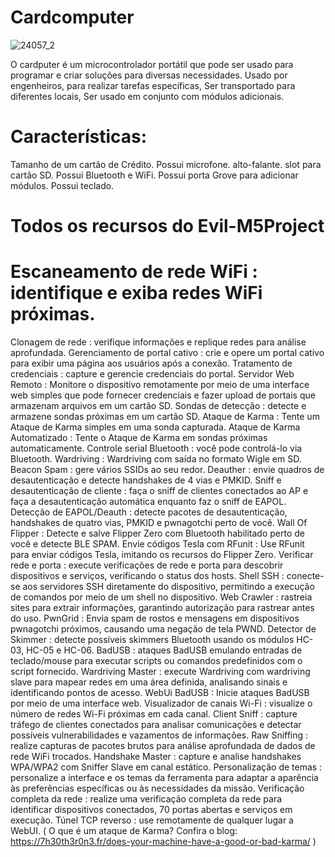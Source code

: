 #                              Cardcomputer

![24057_2](https://github.com/user-attachments/assets/bff50bd7-29a9-4668-a469-a406e885be3f)

O cardputer é um microcontrolador portátil que pode ser usado para programar e criar soluções para diversas necessidades. 
Usado por engenheiros, para realizar tarefas específicas, Ser transportado para diferentes locais, Ser usado em conjunto com módulos adicionais. 


# Características: 

Tamanho de um cartão de Crédito.
Possui microfone. 
alto-falante.
slot para cartão SD.
Possui Bluetooth e WiFi.
Possui porta Grove para adicionar módulos.
Possui teclado.

# Todos os recursos do Evil-M5Project

# Escaneamento de rede WiFi : identifique e exiba redes WiFi próximas.
Clonagem de rede : verifique informações e replique redes para análise aprofundada.
Gerenciamento de portal cativo : crie e opere um portal cativo para exibir uma página aos usuários após a conexão.
Tratamento de credenciais : capture e gerencie credenciais do portal.
Servidor Web Remoto : Monitore o dispositivo remotamente por meio de uma interface web simples que pode fornecer credenciais e fazer upload de portais que armazenam arquivos em um cartão SD.
Sondas de detecção : detecte e armazene sondas próximas em um cartão SD.
Ataque de Karma : Tente um Ataque de Karma simples em uma sonda capturada.
Ataque de Karma Automatizado : Tente o Ataque de Karma em sondas próximas automaticamente.
Controle serial Bluetooth : você pode controlá-lo via Bluetooth.
Wardriving : Wardriving com saída no formato Wigle em SD.
Beacon Spam : gere vários SSIDs ao seu redor.
Deauther : envie quadros de desautenticação e detecte handshakes de 4 vias e PMKID.
Sniff e desautenticação de cliente : faça o sniff de clientes conectados ao AP e faça a desautenticação automática enquanto faz o sniff de EAPOL.
Detecção de EAPOL/Deauth : detecte pacotes de desautenticação, handshakes de quatro vias, PMKID e pwnagotchi perto de você.
Wall Of Flipper : Detecte e salve Flipper Zero com Bluetooth habilitado perto de você e detecte BLE SPAM.
Envie códigos Tesla com RFunit : Use RFunit para enviar códigos Tesla, imitando os recursos do Flipper Zero.
Verificar rede e porta : execute verificações de rede e porta para descobrir dispositivos e serviços, verificando o status dos hosts.
Shell SSH : conecte-se aos servidores SSH diretamente do dispositivo, permitindo a execução de comandos por meio de um shell no dispositivo.
Web Crawler : rastreia sites para extrair informações, garantindo autorização para rastrear antes do uso.
PwnGrid : Envia spam de rostos e mensagens em dispositivos pwnagotchi próximos, causando uma negação de tela PWND.
Detector de Skimmer : detecte possíveis skimmers Bluetooth usando os módulos HC-03, HC-05 e HC-06.
BadUSB : ataques BadUSB emulando entradas de teclado/mouse para executar scripts ou comandos predefinidos com o script fornecido.
Wardriving Master : execute Wardriving com wardriving slave para mapear redes em uma área definida, analisando sinais e identificando pontos de acesso.
WebUi BadUSB : Inicie ataques BadUSB por meio de uma interface web.
Visualizador de canais Wi-Fi : visualize o número de redes Wi-Fi próximas em cada canal.
Client Sniff : capture tráfego de clientes conectados para analisar comunicações e detectar possíveis vulnerabilidades e vazamentos de informações.
Raw Sniffing : realize capturas de pacotes brutos para análise aprofundada de dados de rede WiFi trocados.
Handshake Master : capture e analise handshakes WPA/WPA2 com Sniffer Slave em canal estático.
Personalização de temas : personalize a interface e os temas da ferramenta para adaptar a aparência às preferências específicas ou às necessidades da missão.
Verificação completa da rede : realize uma verificação completa da rede para identificar dispositivos conectados, 70 portas abertas e serviços em execução.
Túnel TCP reverso : use remotamente de qualquer lugar a WebUI.
( O que é um ataque de Karma? Confira o blog: https://7h30th3r0n3.fr/does-your-machine-have-a-good-or-bad-karma/ )
